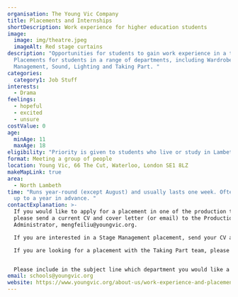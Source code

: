 ```yaml
---
organisation: The Young Vic Company
title: Placements and Internships
shortDescription: Work experience for higher education students
image:
  image: img/theatre.jpeg
  imageAlt: Red stage curtains
description: "Opportunities for students to gain work experience in a theatre.
  Placements for students in a range of departments, including Wardrobe, Stage
  Management, Sound, Lighting and Taking Part. "
categories:
  category1: Job Stuff
interests:
  - Drama
feelings:
  - hopeful
  - excited
  - unsure
costValue: 0
age:
  minAge: 11
  maxAge: 18
eligibility: "Priority is given to students who live or study in Lambeth or Southwark. "
format: Meeting a group of people
location: Young Vic, 66 The Cut, Waterloo, London SE1 8LZ
makeMapLink: true
area:
  - North Lambeth
time: "Runs year-round (except August) and usually lasts one week. Often booked
  up to a year in advance. "
contactExplanation: >-
  If you would like to apply for a placement in one of the production teams,
  please send a current CV and cover letter (or email) to the Production
  Administrator, mengfeiliu@youngvic.org. 

  If you are interested in a Stage Management placement, send your CV and cover letter to kateaislingjones@youngvic.org. 

  If you are looking for a placement with the Taking Part team, please email learning@youngvic.org. 


  Please include in the subject line which department you would like a placement with. Clearly state your relevant experience in your cover letter, along with what you would hope to gain from a placement. 
email: schools@youngvic.org
website: https://www.youngvic.org/about-us/work-experience-and-placements
---
```

